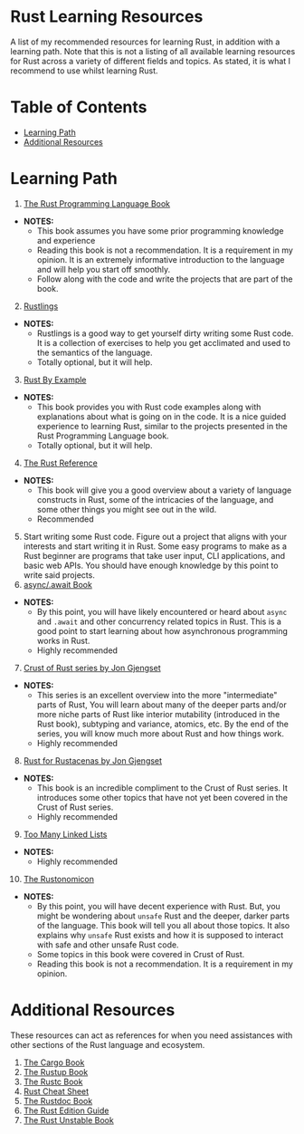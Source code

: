 # Rust Learning Resources
A list of my recommended resources for learning Rust, in addition with a learning path. Note that this is not a listing of all available learning resources for Rust across a variety of different fields and topics. As stated, it is what I recommend to use whilst learning Rust.

# Table of Contents

- [Learning Path](#learning-path)
- [Additional Resources](#additional-resources)

# Learning Path

1. [The Rust Programming Language Book](https://doc.rust-lang.org/stable/book/)
- **NOTES:**
  - This book assumes you have some prior programming knowledge and experience
  - Reading this book is not a recommendation. It is a requirement in my opinion. It is an extremely informative introduction to the language and will help you start off smoothly.
  - Follow along with the code and write the projects that are part of the book.
2. [Rustlings](https://github.com/rust-lang/rustlings)
- **NOTES:**
  - Rustlings is a good way to get yourself dirty writing some Rust code. It is a collection of exercises to help you get acclimated and used to the semantics of the language.
  - Totally optional, but it will help.
3. [Rust By Example](https://doc.rust-lang.org/rust-by-example/)
- **NOTES:**
  - This book provides you with Rust code examples along with explanations about what is going on in the code. It is a nice guided experience to learning Rust, similar to the projects presented in the Rust Programming Language book.
  - Totally optional, but it will help.
4. [The Rust Reference](https://doc.rust-lang.org/reference/introduction.html)
- **NOTES:**
  - This book will give you a good overview about a variety of language constructs in Rust, some of the intricacies of the language, and some other things you might see out in the wild.
  - Recommended
5. Start writing some Rust code. Figure out a project that aligns with your interests and start writing it in Rust. Some easy programs to make as a Rust beginner are programs that take user input, CLI applications, and basic web APIs. You should have enough knowledge by this point to write said projects.
6. [async/.await Book](https://rust-lang.github.io/async-book/01_getting_started/01_chapter.html)
- **NOTES:**
  - By this point, you will have likely encountered or heard about `async` and `.await` and other concurrency related topics in Rust. This is a good point to start learning about how asynchronous programming works in Rust.
  - Highly recommended 
7. [Crust of Rust series by Jon Gjengset](https://youtube.com/playlist?list=PLqbS7AVVErFiWDOAVrPt7aYmnuuOLYvOa)
- **NOTES:**
  - This series is an excellent overview into the more "intermediate" parts of Rust, You will learn about many of the deeper parts and/or more niche parts of Rust like interior mutability (introduced in the Rust book), subtyping and variance, atomics, etc. By the end of the series, you will know much more about Rust and how things work.
  - Highly recommended
8. [Rust for Rustacenas by Jon Gjengset](https://www.amazon.com/Rust-Rustaceans-Programming-Experienced-Developers-ebook/dp/B0957SWKBS)
- **NOTES:**
  - This book is an incredible compliment to the Crust of Rust series. It introduces some other topics that have not yet been covered in the Crust of Rust series.
  - Highly recommended
9. [Too Many Linked Lists](https://rust-unofficial.github.io/too-many-lists/)
- **NOTES:**
  - Highly recommended
10. [The Rustonomicon](https://doc.rust-lang.org/stable/nomicon/)
- **NOTES:**
  - By this point, you will have decent experience with Rust. But, you might be wondering about `unsafe` Rust and the deeper, darker parts of the language. This book will tell you all about those topics. It also explains why `unsafe` Rust exists and how it is supposed to interact with safe and other unsafe Rust code. 
  - Some topics in this book were covered in Crust of Rust.
  - Reading this book is not a recommendation. It is a requirement in my opinion.
  
# Additional Resources

These resources can act as references for when you need assistances with other sections of the Rust language and ecosystem.

1. [The Cargo Book](https://doc.rust-lang.org/cargo/)
2. [The Rustup Book](https://rust-lang.github.io/rustup/)
3. [The Rustc Book](https://doc.rust-lang.org/rustc/what-is-rustc.html)
4. [Rust Cheat Sheet](https://cheats.rs)
5. [The Rustdoc Book](https://doc.rust-lang.org/rustdoc/index.html)
6. [The Rust Edition Guide](https://doc.rust-lang.org/edition-guide/index.html)
7. [The Rust Unstable Book](https://doc.rust-lang.org/nightly/unstable-book/index.html)

